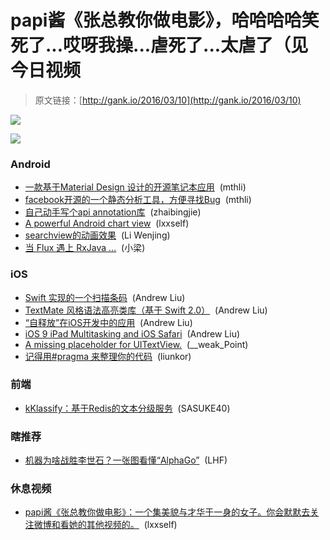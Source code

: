 # papi酱《张总教你做电影》，哈哈哈哈笑死了...哎呀我操...虐死了...太虐了（见今日视频

> 原文链接：[http://gank.io/2016/03/10](http://gank.io/2016/03/10)

![](http://ww4.sinaimg.cn/large/7a8aed7bjw1f1rmqzruylj20hs0qon14.jpg)

![](https://ci5.googleusercontent.com/proxy/rB9b4RD)

### Android

* [一款基于Material Design 设计的开源笔记本应用](https://github.com/lguipeng/Notes) &nbsp;(mthli)
* [facebook开源的一个静态分析工具，方便寻找Bug](http://fbinfer.com/) &nbsp;(mthli)
* [自己动手写个api annotation库](http://www.bingjie.me/2016/03/08/JavaAnnotation.html) &nbsp;(zhaibingjie)
* [A powerful Android chart view](https://github.com/PhilJay/MPAndroidChart) &nbsp;(lxxself)
* [searchview的动画效果](https://github.com/liangpengfei/SearchView) &nbsp;(Li Wenjing)
* [当 Flux 遇上 RxJava ...](https://github.com/skimarxall/RxFlux) &nbsp;(小梁)

### iOS

* [Swift 实现的一个扫描条码](https://github.com/lcepy/Mockingbird) &nbsp;(Andrew Liu)
* [TextMate 风格语法高亮类库（基于 Swift 2.0）](https://github.com/soffes/SyntaxKit) &nbsp;(Andrew Liu)
* [&ldquo;自释放&rdquo;在iOS开发中的应用](http://www.olinone.com/?p=232) &nbsp;(Andrew Liu)
* [iOS 9 iPad Multitasking and iOS Safari](http://parsnip.io/blog/ios) &nbsp;(Andrew Liu)
* [A missing placeholder for UITextView.](https://github.com/devxoul/UITextView) &nbsp;(__weak_Point)
* [记得用#pragma 来整理你的代码](http://nshipster.cn/pragma/) &nbsp;(liunkor)

### 前端

* [kKlassify：基于Redis的文本分级服务](https://github.com/fatiherikli/klassify) &nbsp;(SASUKE40)

### 瞎推荐

* [机器为啥战胜李世石？一张图看懂&ldquo;AlphaGo&rdquo;](http://wkee.net/post/alphago.html) &nbsp;(LHF)

### 休息视频

* [papi酱《张总教你做电影》：一个集美貌与才华于一身的女子。你会默默去关注微博和看她的其他视频的。](http://weibo.com/p/230444c3613767c07fc38f2b629aa037489daa) &nbsp;(lxxself)

